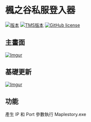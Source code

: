 # 楓之谷私服登入器

[![版本](https://img.shields.io/badge/版本-1.0.0-blue.svg?style=flat-square)](#)
[![TMS版本](https://img.shields.io/badge/TMS-113-blue.svg?style=flat-square)](#)
[![GitHub license](https://img.shields.io/github/license/lmly9193/MapleStory-Launcher.svg?style=flat-square)](https://github.com/lmly9193/MapleStory-Launcher/blob/master/LICENSE)

## 主畫面
[![Imgur](https://i.imgur.com/hOEedB5.jpg)](#)

## 基礎更新
[![Imgur](https://i.imgur.com/lE3k6zM.jpg)](#)

## 功能
產生 IP 和 Port 參數執行 Maplestory.exe
